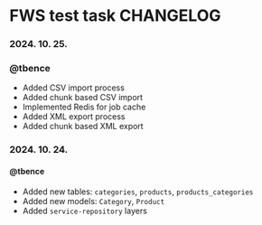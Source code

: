 # FWS test task CHANGELOG

### 2024. 10. 25.
### @tbence
- Added CSV import process
- Added chunk based CSV import
- Implemented Redis for job cache
- Added XML export process
- Added chunk based XML export

### 2024. 10. 24.
#### @tbence
- Added new tables: `categories`, `products`, `products_categories`
- Added new models: `Category`, `Product`
- Added `service-repository` layers
